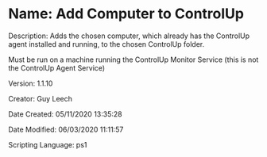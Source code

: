 ﻿# Name: Add Computer to ControlUp

Description: Adds the chosen computer, which already has the ControlUp agent installed and running, to the chosen ControlUp folder.

Must be run on a machine running the ControlUp Monitor Service (this is not the ControlUp Agent Service)

Version: 1.1.10

Creator: Guy Leech

Date Created: 05/11/2020 13:35:28

Date Modified: 06/03/2020 11:11:57

Scripting Language: ps1

